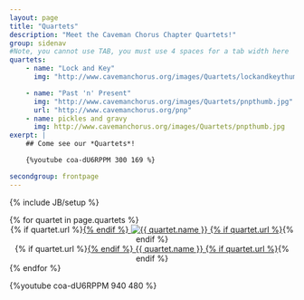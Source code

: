 ```yaml
---
layout: page
title: "Quartets"
description: "Meet the Caveman Chorus Chapter Quartets!"
group: sidenav
#Note, you cannot use TAB, you must use 4 spaces for a tab width here
quartets: 
    - name: "Lock and Key"
      img: "http://www.cavemanchorus.org/images/Quartets/lockandkeythumb.jpg"

    - name: "Past 'n' Present"
      img: "http://www.cavemanchorus.org/images/Quartets/pnpthumb.jpg"
      url: "http://www.cavemanchorus.org/pnp"
    - name: pickles and gravy
      img: http://www.cavemanchorus.org/images/Quartets/pnpthumb.jpg
exerpt: |
    ## Come see our *Quartets*!

    {%youtube coa-dU6RPPM 300 169 %}

secondgroup: frontpage
---
```

{% include JB/setup %}
<div class="tiled quartets row">
{% for quartet in page.quartets %}
  <div class="tile span6">
    <div class="image">
    {% if quartet.url %}<a href="{{quartet.url}}">{% endif %}
    <img src="{{ quartet.img }}" alt="{{ quartet.name }}" />
    {% if quartet.url %}</a>{% endif %}
    </div>
    <div class="text">
    {% if quartet.url %}<a href="{{quartet.url}}">{% endif %}
    {{ quartet.name }}
    {% if quartet.url %}</a>{% endif %}
    </div>
  </div>
{% endfor %}
</div>

{%youtube coa-dU6RPPM 940 480 %}

<style>
	.tile .text {
		text-align: center;
	}
	.tile .image {
		text-align: center;
	}
</style>

